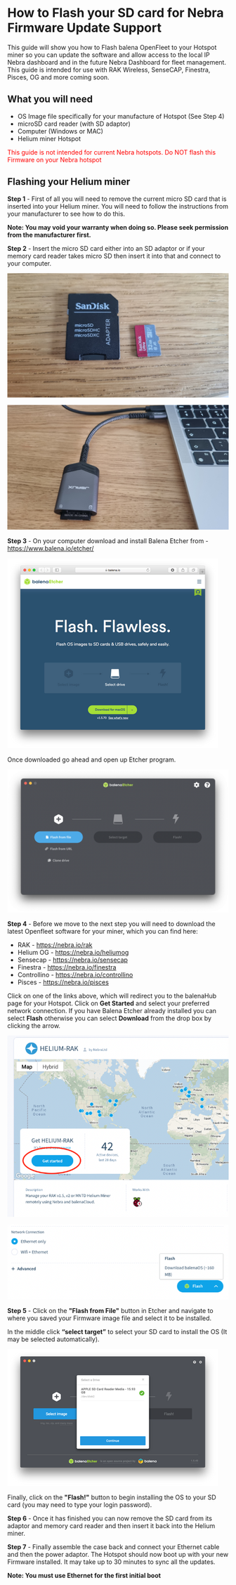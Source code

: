 # How to Flash your SD card for Nebra Firmware Update Support

This guide will show you how to Flash balena OpenFleet to your Hotspot miner so you can update the software and allow access to the local IP Nebra dashboard and in the future Nebra Dashboard for fleet management. This guide is intended for use with RAK Wireless, SenseCAP, Finestra, Pisces, OG and more coming soon.

## What you will need

* OS Image file specifically for your manufacture of Hotspot (See Step 4)
* microSD card reader (with SD adaptor)
* Computer (Windows or MAC)
* Helium miner Hotspot

<div class="tip">
<span style="color:red">This guide is not intended for current Nebra hotspots. Do NOT flash this Firmware on your Nebra hotspot</span>
</div>

## Flashing your Helium miner

**Step 1** - First of all you will need to remove the current micro SD card that is inserted into your Helium miner. You will need to follow the instructions from your manufacturer to see how to do this.

**Note: You may void your warranty when doing so. Please seek permission from the manufacturer first.**

**Step 2** - Insert the micro SD card either into an SD adaptor or if your memory card reader takes micro SD then insert it into that and connect to your computer.

![1](../media/photos/sd/1.jpg)

![2](../media/photos/sd/2.jpg)

**Step 3** - On your computer download and install Balena Etcher from - https://www.balena.io/etcher/

![3](../media/photos/sd/3.png)

Once downloaded go ahead and open up Etcher program.

![4](../media/photos/sd/4.png)

**Step 4** - Before we move to the next step you will need to download the latest Openfleet software for your miner, which you can find here:

* RAK - https://nebra.io/rak
* Helium OG - https://nebra.io/heliumog
* Sensecap - https://nebra.io/sensecap
* Finestra - https://nebra.io/finestra
* Controllino - https://nebra.io/controllino
* Pisces - https://nebra.io/pisces

Click on one of the links above, which will redirect you to the balenaHub page for your Hotspot. Click on **Get Started** and select your preferred network connection. If you have Balena Etcher already installed you can select **Flash** otherwise you can select **Download** from the drop box by clicking the arrow.

![6](../media/photos/sd/6.png)

![7](../media/photos/sd/7.png)

**Step 5** - Click on the **"Flash from File"** button in Etcher and navigate to where you saved your Firmware image file and select it to be installed.

In the middle click **“select target”** to select your SD card to install the OS (It may be selected automatically).

![5](../media/photos/sd/5.png)

Finally, click on the **"Flash!"** button to begin installing the OS to your SD card (you may need to type your login password).

**Step 6** - Once it has finished you can now remove the SD card from its adaptor and memory card reader and then insert it back into the Helium miner.

**Step 7** - Finally assemble the case back and connect your Ethernet cable and then the power adaptor. The Hotspot should now boot up with your new Firmware installed. It may take up to 30 minutes to sync all the updates.

**Note: You must use Ethernet for the first initial boot**

